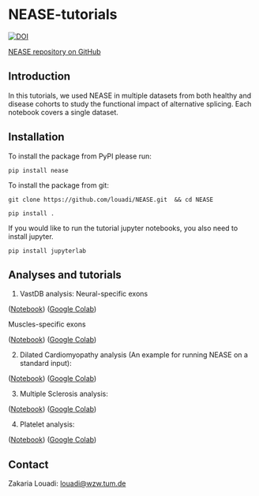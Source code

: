 
# NEASE-tutorials

[![DOI](https://zenodo.org/badge/357838217.svg)](https://zenodo.org/badge/latestdoi/357838217)

[NEASE repository on GitHub](https://github.com/louadi/NEASE)


## Introduction

In this tutorials, we used NEASE in multiple datasets from both healthy and disease cohorts to study the functional impact of alternative splicing.
Each notebook covers a single dataset.


## Installation

To install the package from PyPI please run:

`pip install nease` 

To install the package from git:

`git clone https://github.com/louadi/NEASE.git  && cd NEASE`

`pip install .`

If you would like to run the tutorial jupyter notebooks, you also need to install jupyter.

`pip install jupyterlab`

## Analyses and tutorials


1. VastDB analysis:  Neural-specific exons

([Notebook](https://github.com/louadi/NEASE-tutorials/blob/main/VastDB-analysis-Neural.ipynb))
([Google Colab](https://colab.research.google.com/github/louadi/NEASE-tutorials/blob/main/VastDB-analysis-Neural.ipynb))

 Muscles-specific exons

([Notebook](https://github.com/louadi/NEASE-tutorials/blob/main/VastDB-analysis_Muscles.ipynb))
([Google Colab](https://colab.research.google.com/github/louadi/NEASE-tutorials/blob/main/VastDB-analysis_Muscles.ipynbb))



2. Dilated Cardiomyopathy  analysis (An example for running NEASE on a standard input):

([Notebook](https://github.com/louadi/NEASE-tutorials/blob/main/DCM_analysis.ipynb))
([Google Colab](https://colab.research.google.com/github/louadi/NEASE-tutorials/blob/main/DCM_analysis.ipynb))


3.  Multiple Sclerosis analysis: 

([Notebook](https://github.com/louadi/NEASE-tutorials/blob/main/MS.ipynb))
([Google Colab](https://colab.research.google.com/github/louadi/NEASE-tutorials/blob/main/MS.ipynb))




4.  Platelet analysis: 

([Notebook](https://github.com/louadi/NEASE-tutorials/blob/main/Platelet_data.ipynb))
([Google Colab](https://colab.research.google.com/github/louadi/NEASE-tutorials/blob/main/Platelet_data.ipynb))




## Contact 
Zakaria Louadi: louadi@wzw.tum.de
